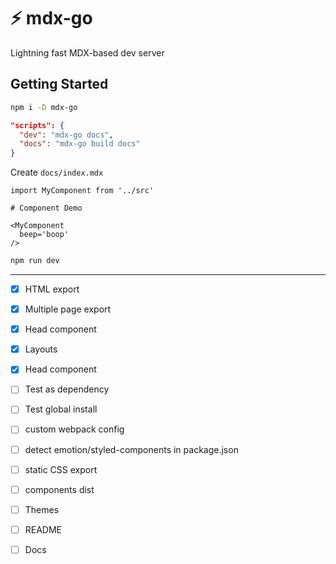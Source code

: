 
# :zap: mdx-go

Lightning fast MDX-based dev server

## Getting Started

```sh
npm i -D mdx-go
```

```json
"scripts": {
  "dev": "mdx-go docs",
  "docs": "mdx-go build docs"
}
```

Create `docs/index.mdx`

```mdx
import MyComponent from '../src'

# Component Demo

<MyComponent
  beep='boop'
/>
```

```sh
npm run dev
```

---

- [x] HTML export
- [x] Multiple page export
- [x] Head component
- [x] Layouts
- [x] Head component
- [ ] Test as dependency
- [ ] Test global install
- [ ] custom webpack config
- [ ] detect emotion/styled-components in package.json
- [ ] static CSS export
- [ ] components dist
- [ ] Themes
- [ ] README
- [ ] Docs



[MDX]: https://github.com/mdx-js/mdx
[styled-components]: https://github.com/styled-components/styled-components
[emotion]: https://github.com/emotion-js/emotion
